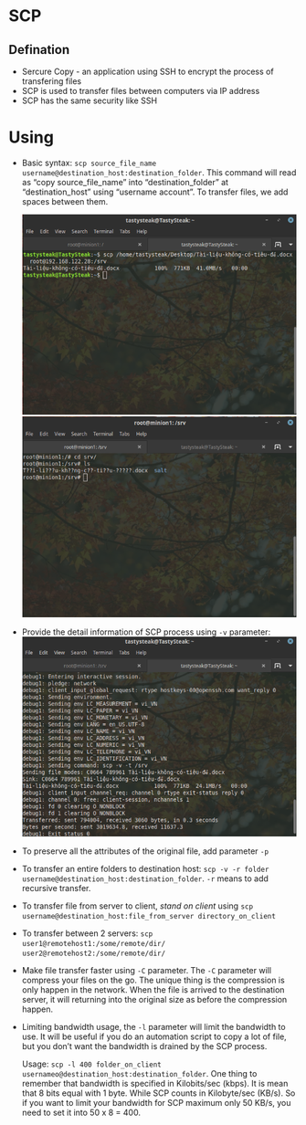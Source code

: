 # SCP

## Defination

  - Sercure Copy - an application using SSH to encrypt the process of transfering files
  - SCP is used to transfer files between computers via IP address
  - SCP has the same security like SSH
  
 # Using 
 
  - Basic syntax: `scp source_file_name username@destination_host:destination_folder`. This command will read as “copy source_file_name” into “destination_folder” at “destination_host” using “username account”. To transfer files, we add spaces between them.
 
    ![](https://github.com/bizflycloud/internship-0719/blob/master/TD_Git/PIC/20.png)
    ![](https://github.com/bizflycloud/internship-0719/blob/master/TD_Git/PIC/21.png) 
  - Provide the detail information of SCP process using `-v` parameter: 
    ![](https://github.com/bizflycloud/internship-0719/blob/master/TD_Git/PIC/22.png)   
  - To preserve all the attributes of the original file, add parameter `-p`
  - To transfer an entire folders to destination host: `scp -v -r folder username@destination_host:destination_folder`. `-r` means to add recursive transfer.
  - To transfer file from server to client, *stand on client* using `scp username@destination_host:file_from_server directory_on_client`
  - To transfer between 2 servers: `scp user1@remotehost1:/some/remote/dir/ user2@remotehost2:/some/remote/dir/`
  - Make file transfer faster using `-C` parameter. The `-C` parameter will compress your files on the go. The unique thing is the compression is only happen in the network. When the file is arrived to the destination server, it will returning into the original size as before the compression happen.
  - Limiting bandwidth usage, the `-l` parameter will limit the bandwidth to use. It will be useful if you do an automation script to copy a lot of file, but you don’t want the bandwidth is drained by the SCP process.
    
      Usage: `scp -l 400 folder_on_client usernameo@destination_host:destination_folder`. One thing to remember that bandwidth is specified in Kilobits/sec (kbps). It is mean that 8 bits equal with 1 byte. While SCP counts in Kilobyte/sec (KB/s). So if you want to limit your bandwidth for SCP maximum only 50 KB/s, you need to set it into 50 x 8 = 400.
